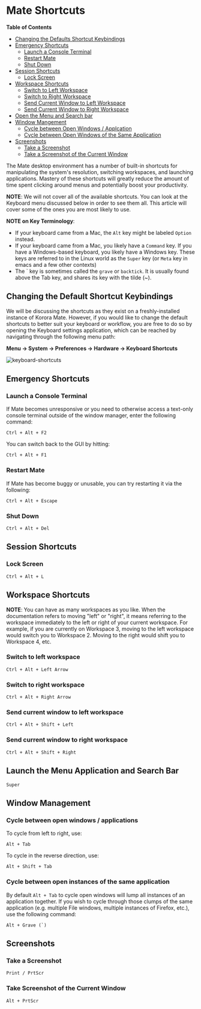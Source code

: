 # Mate Shortcuts
**Table of Contents**  

- [Changing the Defaults Shortcut Keybindings](#keybindings)
- [Emergency Shortcuts](#emergency)
    - [Launch a Console Terminal](#console)
    - [Restart Mate](#restart)
    - [Shut Down](#shutdown)
- [Session Shortcuts](#session)
    - [Lock Screen](#lock)
- [Workspace Shortcuts](#workspace)
    - [Switch to Left Workspace](#leftwork)
    - [Switch to Right Workspace](#rightwork)
    - [Send Current Window to Left Workspace](#sendleft)
    - [Send Current Window to Right Workspace](#sendright)
- [Open the Menu and Search bar](#menu)
- [Window Mangement](#wm)
    - [Cycle between Open Windows / Applcation](#cycle)
    - [Cycle between Open Windows of the Same Application](#cyclesame)
- [Screenshots](#screen)
    - [Take a Screenshot](#screenf)
    - [Take a Screenshot of the Current Window](#screenw)


    
The Mate desktop environment has a number of built-in shortcuts for manipulating the system's resolution, switching workspaces, and launching applications. Mastery of these shortcuts will greatly reduce the amount of time spent clicking around menus and potentially boost your productivity.

**NOTE**: We will not cover all of the available shortcuts. You can look at the Keyboard menu discussed below in order to see them all. This article will cover some of the ones you are most likely to use.

**NOTE on Key Terminology**:

 * If your keyboard came from a Mac, the `Alt` key might be labeled `Option` instead.
 * If your keyboard came from a Mac, you likely have a `Command` key. If you have a Windows-based keyboard, you likely have a Windows key. These keys are referred to in the Linux world as the `Super` key (or `Meta` key in emacs and a few other contexts)
 * The \` key is sometimes called the `grave` or `backtick`. It is usually found above the Tab key, and shares its key with the tilde (~).

## Changing the Default Shortcut Keybindings <a name="keybindings"></a>

We will be discussing the shortcuts as they exist on a freshly-installed instance of Korora Mate. However, if you would like to change the default shortcuts to better suit your keyboard or workflow, you are free to do so by opening the Keyboard settings application, which can be reached by navigating through the following menu path:

**Menu -> System -> Preferences -> Hardware -> Keyboard Shortcuts**

![keyboard-shortcuts](https://github.com/kororaproject/kp-documentation/wiki/img/mate-shortcuts.png?raw=true "Keyboard Shortcuts window") 

## Emergency Shortcuts <a name="emergency"></a>

### Launch a Console Terminal <a name="console"></a>

If Mate becomes unresponsive or you need to otherwise access a text-only console terminal outside of the window manager, enter the following command:

    Ctrl + Alt + F2

You can switch back to the GUI by hitting:

    Ctrl + Alt + F1

### Restart Mate <a name="restart"></a>

If Mate has become buggy or unusable, you can try restarting it via the following:

    Ctrl + Alt + Escape

### Shut Down <a name="shutdown"></a>

    Ctrl + Alt + Del

## Session Shortcuts <a name="session"></a>

### Lock Screen <a name="lock"></a>

    Ctrl + Alt + L

## Workspace Shortcuts <a name="workspace"></a>

**NOTE**: You can have as many workspaces as you like. When the documentation refers to moving "left" or "right", it means referring to the workspace immediately to the left or right of your current workspace. For example, if you are currently on Workspace 3, moving to the left workspace would switch you to Workspace 2. Moving to the right would shift you to Workspace 4, etc.

### Switch to left workspace <a name="leftwork"></a>

    Ctrl + Alt + Left Arrow

### Switch to right workspace <a name="rightwork"></a>

    Ctrl + Alt + Right Arrow

### Send current window to left workspace <a name="sendleft"></a>

    Ctrl + Alt + Shift + Left

### Send current window to right workspace <a name="sendright"></a>

    Ctrl + Alt + Shift + Right

## Launch the Menu Application and Search Bar <a name="menu"></a>

    Super

## Window Management <a name="wm"></a>

### Cycle between open windows / applications <a name="cycle"></a>

To cycle from left to right, use:

    Alt + Tab

To cycle in the reverse direction, use:

    Alt + Shift + Tab

### Cycle between open instances of the same application <a name="cyclesame"></a>

By default `Alt + Tab` to cycle open windows will lump all instances of an application together. If you wish to cycle through those clumps of the same application (e.g. multiple File windows, multiple instances of Firefox, etc.), use the following command:

    Alt + Grave (`)

## Screenshots <a name="screen"></a>

### Take a Screenshot <a name="screenf"></a>

    Print / PrtScr

### Take Screenshot of the Current Window <a name="screenw"></a>

    Alt + PrtScr
